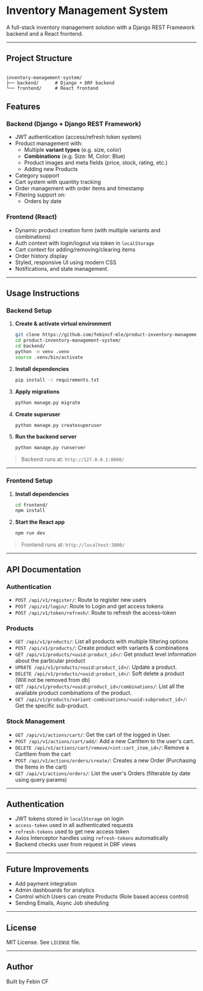 # Inventory Management System

A full-stack inventory management solution with a Django REST Framework backend and a React frontend.

---

## Project Structure

```

inventory-management-system/
├── backend/      # Django + DRF backend
└── frontend/     # React frontend
```

## Features

### Backend (Django + Django REST Framework)
- JWT authentication (access/refresh token system)
- Product management with:
  - Multiple **variant types** (e.g. size, color)
  - **Combinations** (e.g. Size: M, Color: Blue)
  - Product images and meta fields (price, stock, rating, etc.)
  - Adding new Products
- Category support
- Cart system with quantity tracking
- Order management with order items and timestamp
- Filtering support on:
  - Orders by date

### Frontend (React)
- Dynamic product creation form (with multiple variants and combinations)
- Auth context with login/logout via token in `localStorage`
- Cart context for adding/removing/clearing items
- Order history display
- Styled, responsive UI using modern CSS
- Notifications, and state management.

---

## Usage Instructions

### Backend Setup

1. **Create & activate virtual environment**
   ```bash
   git clone https://github.com/febincf-mle/product-inventory-management-system.git
   cd product-inventory-management-system/
   cd backend/
   python -m venv .venv
   source .venv/bin/activate 
   ```

2. **Install dependencies**

   ```bash
   pip install -r requirements.txt
   ```

3. **Apply migrations**

   ```bash
   python manage.py migrate
   ```

4. **Create superuser**

   ```bash
   python manage.py createsuperuser
   ```

5. **Run the backend server**

   ```bash
   python manage.py runserver
   ```

> Backend runs at: `http://127.0.0.1:8000/`

---

### Frontend Setup

1. **Install dependencies**

   ```bash
   cd frontend/
   npm install
   ```

2. **Start the React app**

   ```bash
   npm run dev
   ```

> Frontend runs at: `http://localhost:3000/`

---

## API Documentation
### Authentication
* `POST /api/v1/register/`: Route to register new users
* `POST /api/v1/login/`: Route to Login and get access tokens
* `POST /api/v1/token/refresh/`: Route to refresh the access-token

### Products
* `GET /api/v1/products/`: List all products with multiple filtering options
* `POST /api/v1/products/`: Create product with variants & combinations
* `GET /api/v1/products/<uuid:product_id>/`: Get product level information about the particular product
* `UPDATE /api/v1/products/<uuid:product_id>/`: Update a product.
* `DELETE /api/v1/products/<uuid:product_id>/`: Soft delete a product (Will not be removed from db)
* `GET /api/v1/products/<uuid:product_id>/combinations/`: List all the available product combinations of the product.
* `GET /api/v1/products/variant-combinations/<uuid:subproduct_id>/`: Get the specific sub-product.

### Stock Management
* `GET /api/v1/actions/cart/`: Get the cart of the logged in User.
* `POST /api/v1/actions/cart/add/`: Add a new CartItem to the user's cart.
* `DELETE /api/v1/actions/cart/remove/<int:cart_item_id>/`: Remove a CartItem from the cart
* `POST /api/v1/actions/orders/create/`: Creates a new Order (Purchasing the Items in the cart)
* `GET /api/v1/actions/orders/`: List the user's Orders (filterable by date using query params)

---


## Authentication

* JWT tokens stored in `localStorage` on login
* `access-token` used in all authenticated requests
* `refresh-tokens` used to get new access token
* Axios Interceptor handles using `refresh-tokens` automatically
* Backend checks user from request in DRF views

---

## Future Improvements

* Add payment integration
* Admin dashboards for analytics
* Control which Users can create Products (Role based access control)
* Sending Emails, Async Job sheduling

---

## License

MIT License. See `LICENSE` file.

---

## Author

Built by Febin CF 
